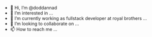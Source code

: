 - 👋 Hi, I’m @doddannad
- 👀 I’m interested in ...
- 🌱 I’m currently working as fullstack developer at royal brothers ...
- 💞️ I’m looking to collaborate on ...
- 📫 How to reach me ...

<!---
doddannad/doddannad is a ✨ special ✨ repository because its `README.md` (this file) appears on your GitHub profile.
You can click the Preview link to take a look at your changes.
--->
